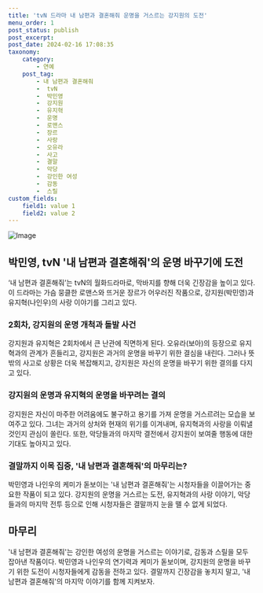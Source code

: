 ```yaml
---
title: 'tvN 드라마 내 남편과 결혼해줘 운명을 거스르는 강지원의 도전'
menu_order: 1
post_status: publish
post_excerpt: 
post_date: 2024-02-16 17:08:35
taxonomy:
    category:
        - 연예
    post_tag:
        - 내 남편과 결혼해줘
        -  tvN
        -  박민영
        -  강지원
        -  유지혁
        -  운명
        -  로맨스
        -  장르
        -  사랑
        -  오유라
        -  사고
        -  결말
        -  악당
        -  강인한 여성
        -  감동
        -  스릴
custom_fields:
    field1: value 1
    field2: value 2
---
```


![Image](https://ssl.pstatic.net/mimgnews/image/477/2024/02/11/0000473111_001_20240211093603583.jpg?type=w540)

## 박민영, tvN '내 남편과 결혼해줘'의 운명 바꾸기에 도전
‘내 남편과 결혼해줘’는 tvN의 월화드라마로, 막바지를 향해 더욱 긴장감을 높이고 있다. 이 드라마는 가슴 뭉클한 로맨스와 뜨거운 장르가 어우러진 작품으로, 강지원(박민영)과 유지혁(나인우)의 사랑 이야기를 그리고 있다.
### 2회차, 강지원의 운명 개척과 돌발 사건
강지원과 유지혁은 2회차에서 큰 난관에 직면하게 된다. 오유라(보아)의 등장으로 유지혁과의 관계가 흔들리고, 강지원은 과거의 운명을 바꾸기 위한 결심을 내린다. 그러나 뜻밖의 사고로 상황은 더욱 복잡해지고, 강지원은 자신의 운명을 바꾸기 위한 결의를 다지고 있다.
### 강지원의 운명과 유지혁의 운명을 바꾸려는 결의
강지원은 자신이 마주한 어려움에도 불구하고 용기를 가져 운명을 거스르려는 모습을 보여주고 있다. 그녀는 과거의 상처와 현재의 위기를 이겨내며, 유지혁과의 사랑을 이뤄낼 것인지 관심이 쏠린다. 또한, 악당들과의 마지막 결전에서 강지원이 보여줄 행동에 대한 기대도 높아지고 있다.
### 결말까지 이목 집중, '내 남편과 결혼해줘'의 마무리는?
박민영과 나인우의 케미가 돋보이는 '내 남편과 결혼해줘'는 시청자들을 이끌어가는 중요한 작품이 되고 있다. 강지원의 운명을 거스르는 도전, 유지혁과의 사랑 이야기, 악당들과의 마지막 전투 등으로 인해 시청자들은 결말까지 눈을 뗄 수 없게 되었다.
## 마무리
'내 남편과 결혼해줘'는 강인한 여성의 운명을 거스르는 이야기로, 감동과 스릴을 모두 잡아낸 작품이다. 박민영과 나인우의 연기력과 케미가 돋보이며, 강지원의 운명을 바꾸기 위한 도전이 시청자들에게 감동을 전하고 있다. 결말까지 긴장감을 놓치지 말고, '내 남편과 결혼해줘'의 마지막 이야기를 함께 지켜보자.
